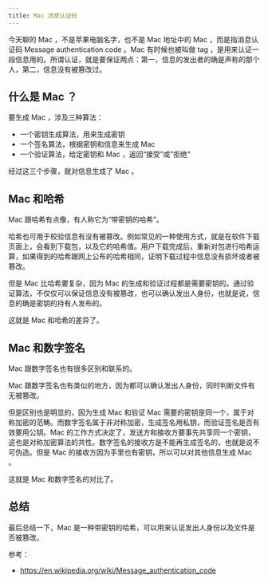 ```yaml
---
title: Mac 消息认证码
---
```


今天聊的 Mac ，不是苹果电脑名字，也不是 Mac 地址中的 Mac ，而是指消息认证码 Message authentication code 。Mac 有时候也被叫做 tag ，是用来认证一段信息用的。所谓认证，就是要保证两点：第一，信息的发出者的确是声称的那个人，第二，信息没有被篡改过。

## 什么是 Mac ？

要生成 Mac ，涉及三种算法：

- 一个密钥生成算法，用来生成密钥
- 一个签名算法，根据密钥和信息来生成 Mac 
- 一个验证算法，给定密钥和 Mac ，返回“接受”或”拒绝“

经过这三个步骤，就对信息生成了 Mac 。

## Mac 和哈希

Mac 跟哈希有点像，有人称它为“带密钥的哈希”。

哈希也可用于校验信息有没有被篡改。例如常见的一种使用方式，就是在软件下载页面上，会看到下载包，以及它的哈希值。用户下载完成后，重新对包进行哈希运算，如果得到的哈希跟网上公布的哈希相同，证明下载过程中信息没有损坏或者被篡改。

但是 Mac 比哈希要复杂，因为 Mac 的生成和验证过程都是需要密钥的。通过验证算法，不仅仅可以保证信息没有被篡改，也可以确认发出人身份，也就是说，信息的确是密钥的持有人发布的。

这就是 Mac 和哈希的差异了。

## Mac 和数字签名

Mac 跟数字签名也有很多区别和联系的。

Mac 跟数字签名也有类似的地方，因为都可以确认发出人身份，同时判断文件有无被篡改。

但是区别也是明显的，因为生成 Mac 和验证 Mac 需要的密钥是同一个，属于对称加密的范畴。而数字签名属于非对称加密，生成签名用私钥，而验证签名是否有效要用公钥。Mac 的工作方式决定了，发送方和接收方要事先共享同一个密钥，这也是对称加密算法的共性。数字签名的接收方是不能再生成签名的，也就是说不可伪造。但是 Mac 的接收方因为手里也有密钥，所以可以对其他信息生成 Mac 。

这就是 Mac 和数字签名的对比了。

## 总结

最后总结一下，Mac 是一种带密钥的哈希，可以用来认证发出人身份以及文件是否被篡改。

参考：

- https://en.wikipedia.org/wiki/Message_authentication_code
